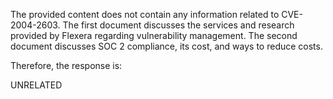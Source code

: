 The provided content does not contain any information related to CVE-2004-2603. The first document discusses the services and research provided by Flexera regarding vulnerability management. The second document discusses SOC 2 compliance, its cost, and ways to reduce costs.

Therefore, the response is:

UNRELATED